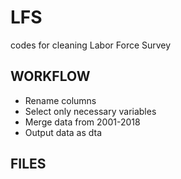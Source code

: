 # LFS
codes for cleaning Labor Force Survey

## WORKFLOW
- Rename columns
- Select only necessary variables
- Merge data from 2001-2018
- Output data as dta

## FILES

